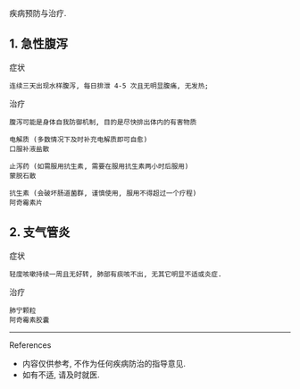 疾病预防与治疗.

## 1. 急性腹泻

症状

```
连续三天出现水样腹泻, 每日排泄 4-5 次且无明显腹痛, 无发热;
```

治疗

```
腹泻可能是身体自我防御机制, 目的是尽快排出体内的有害物质

电解质 (多数情况下及时补充电解质即可自愈)
口服补液盐散

止泻药 (如需服用抗生素, 需要在服用抗生素两小时后服用)
蒙脱石散

抗生素 (会破坏肠道菌群, 谨慎使用, 服用不得超过一个疗程)
阿奇霉素片
```

## 2. 支气管炎

症状

```
轻度咳嗽持续一周且无好转, 肺部有痰咳不出, 无其它明显不适或炎症.
```

治疗

```
肺宁颗粒
阿奇霉素胶囊
```

---

References

- 内容仅供参考, 不作为任何疾病防治的指导意见.
- 如有不适, 请及时就医.

